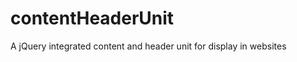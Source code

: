 contentHeaderUnit
=================

A jQuery integrated content and header unit for display in websites